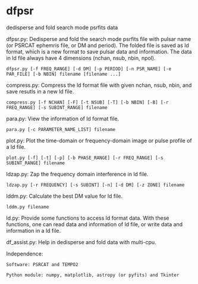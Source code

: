 # dfpsr
dedisperse and fold search mode psrfits data

dfpsr.py: 
	Dedisperse and fold the search mode psrfits file with pulsar name (or PSRCAT ephemris file, or DM and period). The folded file is saved as ld format, which is a new format to save pulsar data and information. The data in ld file always have 4 dimensions (nchan, nsub, nbin, npol).

	dfpsr.py [-f FREQ_RANGE] [-d DM] [-p PERIOD] [-n PSR_NAME] [-e PAR_FILE] [-b NBIN] filename [filename ...]

compress.py:
	Compress the ld format file with given nchan, nsub, nbin, and save resutls in a new ld file.

	compress.py [-f NCHAN] [-F] [-t NSUB] [-T] [-b NBIN] [-B] [-r FREQ_RANGE] [-s SUBINT_RANGE] filename

para.py:
	View the information of ld format file.

	para.py [-c PARAMETER_NAME_LIST] filename

plot.py:
	Plot the time-domain or frequency-domain image or pulse profile of a ld file.

	plot.py [-f] [-t] [-p] [-b PHASE_RANGE] [-r FREQ_RANGE] [-s SUBINT_RANGE] filename

ldzap.py:
	Zap the frequency domain interference in ld file.

	ldzap.py [-r FREQUENCY] [-s SUBINT] [-n] [-d DM] [-z ZONE] filename

lddm.py:
	Calculate the best DM value for ld file.

	lddm.py filename

ld.py:
	Provide some functions to access ld format data. With these functions, one can read data and information of ld file, or write data and information in a ld file.

df_assist.py:
	Help in dedisperse and fold data with multi-cpu.

Independence: 

	Software: PSRCAT and TEMPO2

	Python module: numpy, matplotlib, astropy (or pyfits) and Tkinter
